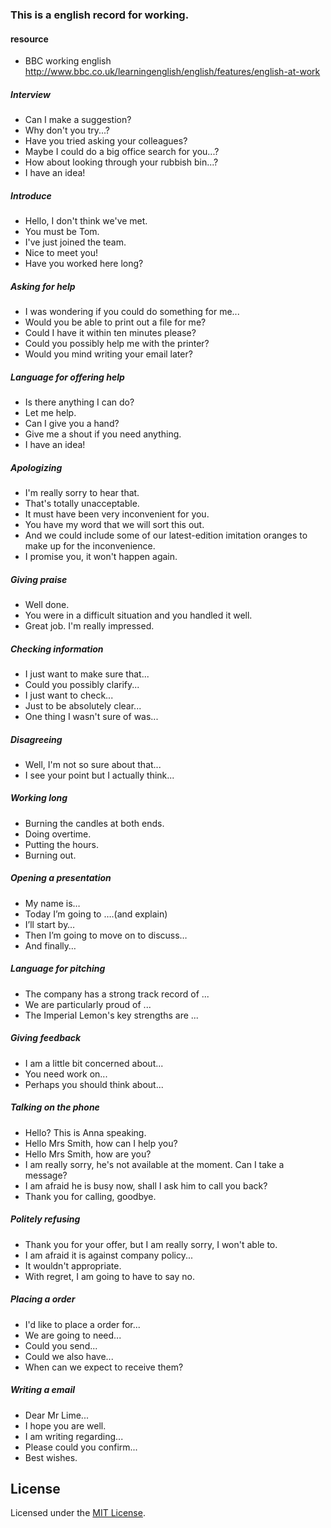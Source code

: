 ### This is a english record for working.

#### resource
* BBC working english http://www.bbc.co.uk/learningenglish/english/features/english-at-work

##### Interview
* Can I make a suggestion?
* Why don't you try...?
* Have you tried asking your colleagues?
* Maybe I could do a big office search for you...?
* How about looking through your rubbish bin...?
* I have an idea!

##### Introduce
* Hello, I don't think we've met.
* You must be Tom.
* I've just joined the team.
* Nice to meet you!
* Have you worked here long?

##### Asking for help
* I was wondering if you could do something for me...
* Would you be able to print out a file for me?
* Could I have it within ten minutes please?
* Could you possibly help me with the printer?
* Would you mind writing your email later?

##### Language for offering help
* Is there anything I can do?
* Let me help.
* Can I give you a hand?
* Give me a shout if you need anything.
* I have an idea!

##### Apologizing
* I'm really sorry to hear that.
* That's totally unacceptable.
* It must have been very inconvenient for you.
* You have my word that we will sort this out.
* And we could include some of our latest-edition imitation oranges to make up for the inconvenience.
* I promise you, it won't happen again.

##### Giving praise
* Well done.
* You were in a difficult situation and you handled it well.
* Great job. I'm really impressed.

##### Checking information
* I just want to make sure that...
* Could you possibly clarify...
* I just want to check...
* Just to be absolutely clear...
* One thing I wasn't sure of was...

##### Disagreeing

* Well, I'm not so sure about that...
* I see your point but I actually think...

##### Working long
* Burning the candles at both ends.
* Doing overtime.
* Putting the hours.
* Burning out.

##### Opening a presentation
* My name is…
* Today I’m going to ….(and explain)
* I’ll start by…
* Then I’m going to move on to discuss…
* And finally…

##### Language for pitching
* The company has a strong track record of ...
* We are particularly proud of ...
* The Imperial Lemon's key strengths are ...

##### Giving feedback
* I am a little bit concerned about...
* You need work on...
* Perhaps you should think about...

##### Talking on the phone
* Hello? This is Anna speaking.
* Hello Mrs Smith, how can I help you?
* Hello Mrs Smith, how are you?
* I am really sorry, he's not available at the moment. Can I take a message?
* I am afraid he is busy now, shall I ask him to call you back?
* Thank you for calling, goodbye.

##### Politely refusing
* Thank you for your offer, but I am really sorry, I won't able to.
* I am afraid it is against company policy...
* It wouldn't appropriate.
* With regret, I am going to have to say no.

##### Placing a order
* I'd like to place a order for...
* We are going to need...
* Could you send...
* Could we also have...
* When can we expect to receive them?

##### Writing a email
* Dear Mr Lime...
* I hope you are well.
* I am writing regarding...
* Please could you confirm...
* Best wishes.


## License

Licensed under the [MIT License](http://cjpatoilo.mit-license.org).
